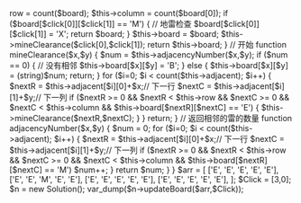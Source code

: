 <?php

// 529. 扫雷游戏
// 让我们一起来玩扫雷游戏！

// 给定一个代表游戏板的二维字符矩阵。 'M' 代表一个未挖出的地雷，'E' 代表一个未挖出的空方块，'B' 代表没有相邻（上，下，左，右，和所有4个对角线）地雷的已挖出的空白方块，数字（'1' 到 '8'）表示有多少地雷与这块已挖出的方块相邻，'X' 则表示一个已挖出的地雷。

// 现在给出在所有未挖出的方块中（'M'或者'E'）的下一个点击位置（行和列索引），根据以下规则，返回相应位置被点击后对应的面板：

// 如果一个地雷（'M'）被挖出，游戏就结束了- 把它改为 'X'。
// 如果一个没有相邻地雷的空方块（'E'）被挖出，修改它为（'B'），并且所有和其相邻的方块都应该被递归地揭露。
// 如果一个至少与一个地雷相邻的空方块（'E'）被挖出，修改它为数字（'1'到'8'），表示相邻地雷的数量。
// 如果在此次点击中，若无更多方块可被揭露，则返回面板。


// 示例 1：

// 输入:

// [['E', 'E', 'E', 'E', 'E'],
//  ['E', 'E', 'M', 'E', 'E'],
//  ['E', 'E', 'E', 'E', 'E'],
//  ['E', 'E', 'E', 'E', 'E']]

// Click : [3,0]

// 输出:

// [['B', '1', 'E', '1', 'B'],
//  ['B', '1', 'M', '1', 'B'],
//  ['B', '1', '1', '1', 'B'],
//  ['B', 'B', 'B', 'B', 'B']]

// 解释:

// 示例 2：

// 输入:

// [['B', '1', 'E', '1', 'B'],
//  ['B', '1', 'M', '1', 'B'],
//  ['B', '1', '1', '1', 'B'],
//  ['B', 'B', 'B', 'B', 'B']]

// Click : [1,2]

// 输出:

// [['B', '1', 'E', '1', 'B'],
//  ['B', '1', 'X', '1', 'B'],
//  ['B', '1', '1', '1', 'B'],
//  ['B', 'B', 'B', 'B', 'B']]

// 解释:



// 注意：

// 输入矩阵的宽和高的范围为 [1,50]。
// 点击的位置只能是未被挖出的方块 ('M' 或者 'E')，这也意味着面板至少包含一个可点击的方块。
// 输入面板不会是游戏结束的状态（即有地雷已被挖出）。
// 简单起见，未提及的规则在这个问题中可被忽略。例如，当游戏结束时你不需要挖出所有地雷，考虑所有你可能赢得游戏或标记方块的情况。


class Solution {
    public $adjacent = [[-1,0],[1,0],[0,-1],[0,1],[-1,-1],[-1,1],[1,-1],[1,1],]; // 上 下 左 右 左上 右上 左下 右下
    public $row      = 0; // 行数
    public $column   = 0; // 列数
    public $board    = []; // 数据
    /**
     * @param String[][] $board
     * @param Integer[] $click
     * @return String[][]
     */
    function updateBoard($board, $click) {
        $this->row    = count($board);
        $this->column = count($board[0]);
        if ($board[$click[0]][$click[1]] == 'M') { // 地雷检查
            $board[$click[0]][$click[1]] = 'X';
            return $board;
        }
        $this->board = $board;
        $this->mineClearance($click[0],$click[1]);
        return $this->board;
    }

    // 开始
    function mineClearance($x,$y) {
        $num = $this->adjacencyNumber($x,$y);
        if ($num == 0) { // 没有相邻
            $this->board[$x][$y] = 'B';
        } else {
            $this->board[$x][$y] = (string)$num;
            return;
        }

        for ($i=0; $i < count($this->adjacent); $i++) {
            $nextR = $this->adjacent[$i][0]+$x;// 下一行
            $nextC = $this->adjacent[$i][1]+$y;// 下一列
            if ($nextR >= 0 && $nextR < $this->row && $nextC >= 0 && $nextC < $this->column && $this->board[$nextR][$nextC] == 'E') {
                $this->mineClearance($nextR,$nextC);
            }
        }
        return;
    }

    // 返回相邻的雷的数量
    function adjacencyNumber($x,$y) {
        $num = 0;
        for ($i=0; $i < count($this->adjacent); $i++) {
            $nextR = $this->adjacent[$i][0]+$x;// 下一行
            $nextC = $this->adjacent[$i][1]+$y;// 下一列
            if ($nextR >= 0 && $nextR < $this->row && $nextC >= 0 && $nextC < $this->column && $this->board[$nextR][$nextC] == 'M') $num++;
        }
        return $num;
    }
}

$arr = [
    ['E', 'E', 'E', 'E', 'E'],
    ['E', 'E', 'M', 'E', 'E'],
    ['E', 'E', 'E', 'E', 'E'],
    ['E', 'E', 'E', 'E', 'E'],
];
$Click = [3,0];
$n = new Solution();
var_dump($n->updateBoard($arr,$Click));